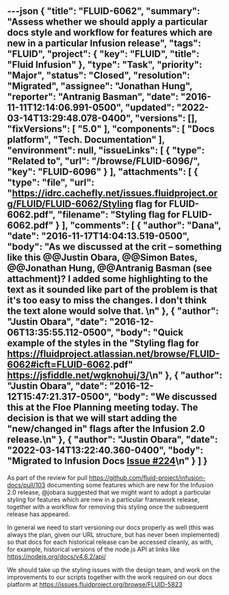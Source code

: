 ---json
{
  "title": "FLUID-6062",
  "summary": "Assess whether we should apply a particular docs style and workflow for features which are new in a particular Infusion release",
  "tags": "FLUID",
  "project": {
    "key": "FLUID",
    "title": "Fluid Infusion"
  },
  "type": "Task",
  "priority": "Major",
  "status": "Closed",
  "resolution": "Migrated",
  "assignee": "Jonathan Hung",
  "reporter": "Antranig Basman",
  "date": "2016-11-11T12:14:06.991-0500",
  "updated": "2022-03-14T13:29:48.078-0400",
  "versions": [],
  "fixVersions": [
    "5.0"
  ],
  "components": [
    "Docs platform",
    "Tech. Documentation"
  ],
  "environment": null,
  "issueLinks": [
    {
      "type": "Related to",
      "url": "/browse/FLUID-6096/",
      "key": "FLUID-6096"
    }
  ],
  "attachments": [
    {
      "type": "file",
      "url": "https://idrc.cachefly.net/issues.fluidproject.org/FLUID/FLUID-6062/Styling flag for FLUID-6062.pdf",
      "filename": "Styling flag for FLUID-6062.pdf"
    }
  ],
  "comments": [
    {
      "author": "Dana",
      "date": "2016-11-17T14:04:13.519-0500",
      "body": "As we discussed at the crit – something like this @@Justin Obara, @@Simon Bates, @@Jonathan Hung, @@Antranig Basman (see attachment)? I added some highlighting to the text as it sounded like part of the problem is that it's too easy to miss the changes. I don't think the text alone would solve that.&#x20;\n"
    },
    {
      "author": "Justin Obara",
      "date": "2016-12-06T13:35:55.112-0500",
      "body": "Quick example of the styles in the \"Styling flag for <https://fluidproject.atlassian.net/browse/FLUID-6062#icft=FLUID-6062>.pdf\" <https://jsfiddle.net/wgknohuj/3/>\n"
    },
    {
      "author": "Justin Obara",
      "date": "2016-12-12T15:47:21.317-0500",
      "body": "We discussed this at the Floe Planning meeting today. The decision is that we will start adding the \"new/changed in\" flags after the Infusion 2.0 release.\n"
    },
    {
      "author": "Justin Obara",
      "date": "2022-03-14T13:22:40.360-0400",
      "body": "Migrated to Infusion Docs [Issue #224](https://github.com/fluid-project/infusion-docs/issues/224)\n"
    }
  ]
}
---
As part of the review for pull <https://github.com/fluid-project/infusion-docs/pull/103> documenting some features which are new for the Infusion 2.0 release, @jobara suggested that we might want to adopt a particular styling for features which are new in a particular framework release, together with a workflow for removing this styling once the subsequent release has appeared.

In general we need to start versioning our docs properly as well (this was always the plan, given our URL structure, but has never been implemented) so that docs for each historical release can be accessed cleanly, as with, for example, historical versions of the node.js API at links like <https://nodejs.org/docs/v4.6.2/api/>

We should take up the styling issues with the design team, and work on the improvements to our scripts together with the work required on our docs platform at <https://issues.fluidproject.org/browse/FLUID-5823>

        